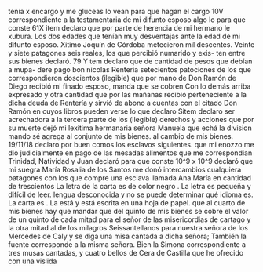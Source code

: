 tenía x encargo y me gluceas lo vean para que hagan el cargo
10V
correspondiente a la testamentaria de mi difunto esposo algo
lo para que conste
61X item declaro que por parte de herencia de mi hermano le
xubura. Los dos edades que tenían muy desventajas ante
la edad de mi difunto esposo.
Xitimo Joquín de Córdoba metecieron mil descentes. Veinte y siete patagones seis reales, los que percibió numarido y exis- ten entre sus bienes declaró. 79 Y tem declaro que de cantidad de pesos que debían a mupa-
dere pago bon nicolas Renteria setecientos patociones de los
que correspondieron doscientos (ilegible) que por mano de Don
Ramón de Diego recibió mi finado esposo, manda que se cobren
Con lo demás arriba expresado y otra cantidad que por las mañanas recibió perteneciente a la dicha deuda de Rentería y sirvió de abono a cuentas con el citado Don Ramón en cuyos libros pueden verse lo que declaro
Sítem declaro ser acrechadora a la tercera parte de los (ilegible) derechos y acciones que por su muerte dejó mi lexitima hermanaria señora Manuela que echá la division mando sé agrega al conjunto de mis bienes.
al cambio de mis bienes.
19/11/18 declaro por buen comos los esclavos siguientes.
que mi enozzo me dio judicialmente en pago de las mesadas
alimentos que me correspondian Trinidad, Natividad y
Juan declaró para que conste
10^9 x 10^9 declaró que mi suegra María Rosalia de los Santos me
donó intercambios cualquiera patagones con los que compre
una esclava llamada Ana María en cantidad de trescientos
La letra de la carta es de color negro . La letra es pequeña y difícil de leer. lengua desconocida y no se puede determinar qué idioma es. La carta es . La está y está escrita en una hoja de papel.
que al cuarto de mis bienes
hay que mandar que del quinto de mis bienes se cobre el valor de un quinto de cada mitad para el señor de las misericordias de cartago y la otra mitad al de los milagros
Seissantellanos para nuestra señora de los Mercedes de Caly y se diga una misa cantada a dicha señora; También la fuente corresponde a la misma señora.
Bien la Simona correspondiente a tres musas cantadas, y cuatro bellos de Cera de Castilla que he ofrecido con una vislida